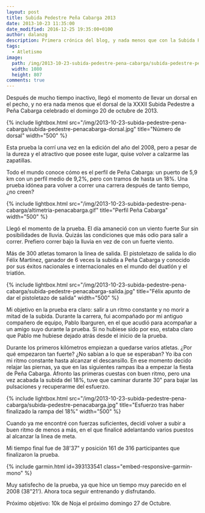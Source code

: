 ```yaml
---
layout: post
title: Subida Pedestre Peña Cabarga 2013
date: 2013-10-23 11:35:00
date_modified: 2016-12-25 19:35:00+0100
author: dalanzg
description: Primera crónica del blog, y nada menos que con la Subida Pedestre de Peña Cabarga.
tags:
  - Atletismo
image:
  path: /img/2013-10-23-subida-pedestre-pena-cabarga/subida-pedestre-penacabarga-dorsal.jpg
  width: 1080
  height: 807
comments: true
---
```


Después de mucho tiempo inactivo, llegó el momento de llevar un dorsal en el pecho, y no era nada menos que el dorsal de la XXXII Subida Pedestre a Peña Cabarga celebrado el domingo 20 de octubre de 2013.

{% include lightbox.html src="/img/2013-10-23-subida-pedestre-pena-cabarga/subida-pedestre-penacabarga-dorsal.jpg" title="Número de dorsal" width="500" %}

Esta prueba la corrí una vez en la edición del año del 2008, pero a pesar de la dureza y el atractivo que posee este lugar, quise volver a calzarme las zapatillas.

Todo el mundo conoce cómo es el perfil de Peña Cabarga: un puerto de 5,9 km con un perfil medio de 9,2%, pero con tramos de hasta un 18%. Una prueba idónea para volver a correr una carrera después de tanto tiempo, ¿no creen?

{% include lightbox.html src="/img/2013-10-23-subida-pedestre-pena-cabarga/altimetria-penacabarga.gif" title="Perfil Peña Cabarga" width="500" %}

Llegó el momento de la prueba. El día amaneció con un viento fuerte Sur sin posibilidades de lluvia. Quizás las condiciones que más odio para salir a correr. Prefiero correr bajo la lluvia en vez de con un fuerte viento.

Más de 300 atletas tomaron la linea de salida. El pistoletazo de salida lo dio Félix Martínez, ganador de 6 veces la subida a Peña Cabarga y conocido por sus éxitos nacionales e internacionales en el mundo del duatlón y el triatlón.

{% include lightbox.html src="/img/2013-10-23-subida-pedestre-pena-cabarga/subida-pedestre-penacabarga-salida.jpg" title="Félix apunto de dar el pistoletazo de salida" width="500" %}

Mi objetivo en la prueba era claro: salir a un ritmo constante y no morir a mitad de la subida. Durante la carrera, fui acompañado por mi antiguo compañero de equipo, Pablo Ibarguren, en el que acudió para acompañar a un amigo suyo durante la prueba. Si no hubiese sido por eso, estaba claro que Pablo me hubiese dejado atrás desde el inicio de la prueba.

Durante los primeros kilómetros empiezan a quedarse varios atletas. ¿Por qué empezaron tan fuerte? ¿No sabían a lo que se esperaban? Yo iba con mi ritmo constante hasta alcanzar el descansillo. En ese momento decido relajar las piernas, ya que en las siguientes rampas iba a empezar la fiesta de Peña Cabarga. Afronto las primeras cuestas con buen ritmo, pero una vez acabada la subida del 18%, tuve que caminar durante 30" para bajar las pulsaciones y recuperarme del esfuerzo.

{% include lightbox.html src="/img/2013-10-23-subida-pedestre-pena-cabarga/subida-pedestre-penacabarga.jpg" title="Esfuerzo tras haber finalizado la rampa del 18%" width="500" %}

Cuando ya me encontré con fuerzas suficientes, decidí volver a subir a buen ritmo de menos a más, en el que finalicé adelantando varios puestos al alcanzar la linea de meta.

Mi tiempo final fue de 38'37" y posición 161 de 316 participantes que finalizaron la prueba.

{% include garmin.html id=393133541 class="embed-responsive-garmin-mono" %}

Muy satisfecho de la prueba, ya que hice un tiempo muy parecido en el 2008 (38"21'). Ahora toca seguir entrenando y disfrutando.

Próximo objetivo: 10k de Noja el próximo domingo 27 de Octubre.
